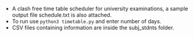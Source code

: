 * A clash free time table scheduler for university examinations, a sample output file schedule.txt is also attached.
* To run use <code>python3 timetable.py</code> and enter number of days.
* CSV files containing information are inside the subj_stdnts folder.
